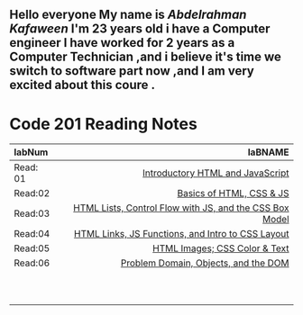 
## Hello everyone My name is *Abdelrahman Kafaween* I'm 23 years old i have a Computer engineer I have worked for 2 years as a Computer Technician ,and i believe it's time we switch to software part now ,and I am very excited about this coure .


# Code 201 Reading Notes
| labNum        | laBNAME                      |
|    :----      |    -------------:      |  
| Read: 01      |     [Introductory HTML and JavaScript]( https://kafaween.github.io/reading-notes-201/class-01)       |
| Read:02       |     [Basics of HTML, CSS & JS]( https://kafaween.github.io/reading-notes-201/class-02)           |
| Read:03       |      [HTML Lists, Control Flow with JS, and the CSS Box Model]( https://kafaween.github.io/reading-notes-201/read-03)          |
| Read:04       |   [HTML Links, JS Functions, and Intro to CSS Layout]( https://kafaween.github.io/reading-notes-201/read-04)            |
| Read:05       |   [HTML Images; CSS Color & Text]( https://kafaween.github.io/reading-notes-201/Read-05)            |
| Read:06       |   [Problem Domain, Objects, and the DOM]( https://kafaween.github.io/reading-notes-201/read-06)            |
|               |               |
|               |               |
|               |               |
|               |               |
|               |               |
|               |               |
|               |               |
|               |               |
|               |               |
|               |               |


